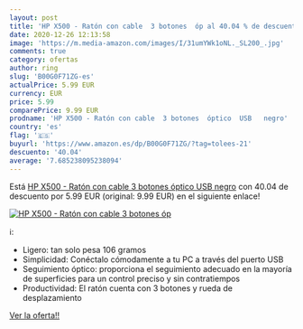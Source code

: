 ```yaml
---
layout: post
title: 'HP X500 - Ratón con cable  3 botones  óp al 40.04 % de descuento'
date: 2020-12-26 12:13:58
image: 'https://m.media-amazon.com/images/I/31umYWk1oNL._SL200_.jpg'
comments: true
category: ofertas
author: ring
slug: 'B00G0F71ZG-es'
actualPrice: 5.99 EUR
currency: EUR
price: 5.99
comparePrice: 9.99 EUR
prodname: 'HP X500 - Ratón con cable  3 botones  óptico  USB   negro'
country: 'es'
flag: '🇪🇸'
buyurl: 'https://www.amazon.es/dp/B00G0F71ZG/?tag=tolees-21'
descuento: '40.04'
average: '7.685238095238094'
---
```


Está [HP X500 - Ratón con cable  3 botones  óptico  USB   negro](https://www.amazon.es/dp/B00G0F71ZG/?tag=tolees-21) con 40.04 de descuento por 5.99 EUR (original: 9.99 EUR) en el siguiente enlace!

[![HP X500 - Ratón con cable  3 botones  óp](https://m.media-amazon.com/images/I/31umYWk1oNL._SL200_.jpg)](https://www.amazon.es/dp/B00G0F71ZG/?tag=tolees-21)

ℹ️:

- Ligero: tan solo pesa 106 gramos
- Simplicidad: Conéctalo cómodamente a tu PC a través del puerto USB
- Seguimiento óptico: proporciona el seguimiento adecuado en la mayoría de superficies para un control preciso y sin contratiempos
- Productividad: El ratón cuenta con 3 botones y rueda de desplazamiento

[Ver la oferta!!](https://www.amazon.es/dp/B00G0F71ZG/?tag=tolees-21)
